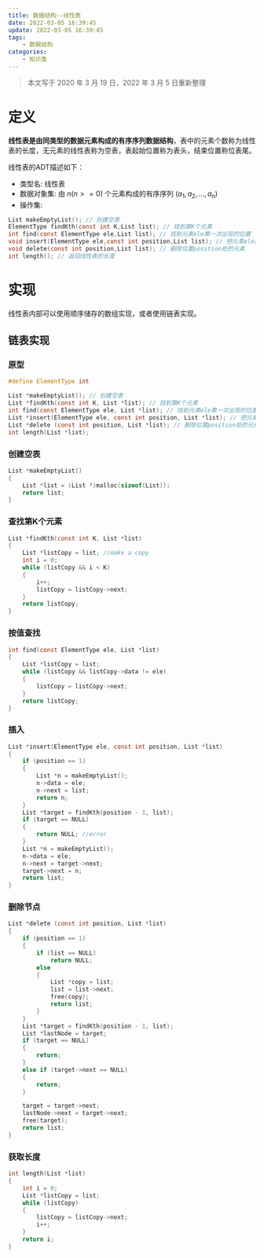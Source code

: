 ```yaml
---
title: 数据结构--线性表
date: 2022-03-05 16:39:45
update: 2022-03-05 16:39:45
tags:
    - 数据结构
categories:
    - 知识类
---
```


> 本文写于 2020 年 3 月 19 日，2022 年 3 月 5 日重新整理

<!--more-->

# 定义

**线性表是由同类型的数据元素构成的有序序列数据结构**，表中的元素个数称为线性表的长度，无元素的线性表称为空表，表起始位置称为表头，结束位置称位表尾。

线性表的ADT描述如下：

- 类型名: 线性表
- 数据对象集: 由 $n(n >= 0)$ 个元素构成的有序序列 $(a_1, a_2, ..., a_n)$
- 操作集: 
```c
List makeEmptyList(); // 创建空表
ElementType findKth(const int K,List list); // 找到第K个元素
int find(const ElementType ele,List list); // 找到元素ele第一次出现的位置
void insert(ElementType ele,const int position,List list); // 把元素ele插入position位置的前面
void delete(const int position,List list); // 删除位置position处的元素
int length(); // 返回线性表的长度
```

# 实现

线性表内部可以使用顺序储存的数组实现，或者使用链表实现。

## 链表实现

### 原型

```c
#define ElementType int

List *makeEmptyList(); // 创建空表
List *findKth(const int K, List *list); // 找到第K个元素
int find(const ElementType ele, List *list); // 找到元素ele第一次出现的位置
List *insert(ElementType ele, const int position, List *list); // 把元素ele插入position位置的前面
List *delete (const int position, List *list); // 删除位置position处的元素
int length(List *list);
```

### 创建空表

```c
List *makeEmptyList()
{
    List *list = (List *)malloc(sizeof(List));
    return list;
}
```

### 查找第K个元素

```c
List *findKth(const int K, List *list)
{
    List *listCopy = list; //make a copy
    int i = 0;
    while (listCopy && i < K)
    {
        i++;
        listCopy = listCopy->next;
    }
    return listCopy;
}
```

### 按值查找

```c
int find(const ElementType ele, List *list)
{
    List *listCopy = list;
    while (listCopy && listCopy->data != ele)
    {
        listCopy = listCopy->next;
    }
    return listCopy;
}
```

### 插入

```c
List *insert(ElementType ele, const int position, List *list)
{
    if (position == 1)
    {
        List *n = makeEmptyList();
        n->data = ele;
        n->next = list;
        return n;
    }
    List *target = findKth(position - 1, list);
    if (target == NULL)
    {
        return NULL; //error
    }
    List *n = makeEmptyList();
    n->data = ele;
    n->next = target->next;
    target->next = n;
    return list;
}
```

### 删除节点

```c
List *delete (const int position, List *list)
{
    if (position == 1)
    {
        if (list == NULL)
            return NULL;
        else
        {
            List *copy = list;
            list = list->next;
            free(copy);
            return list;
        }
    }
    List *target = findKth(position - 1, list);
    List *lastNode = target;
    if (target == NULL)
    {
        return;
    }
    else if (target->next == NULL)
    {
        return;
    }

    target = target->next;
    lastNode->next = target->next;
    free(target);
    return list;
}
```

### 获取长度

```c
int length(List *list)
{
    int i = 0;
    List *listCopy = list;
    while (listCopy)
    {
        listCopy = listCopy->next;
        i++;
    }
    return i;
}
```